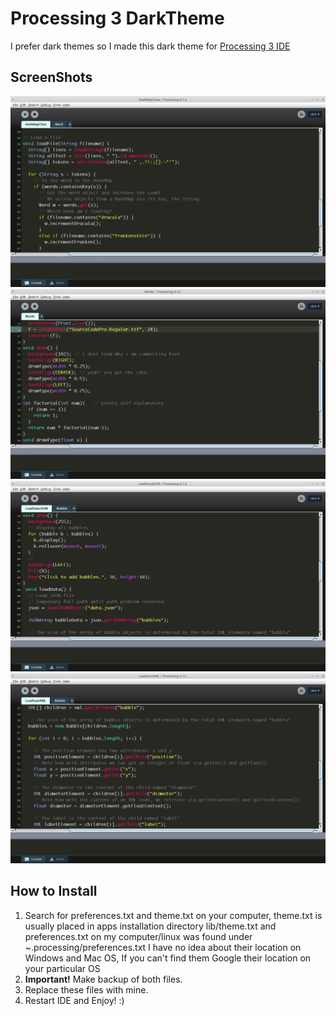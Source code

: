 # Processing 3 DarkTheme
  I prefer dark themes so I made this dark theme for [Processing 3 IDE](https://processing.org/)
  

## ScreenShots

![ScreenShot 1](https://github.com/ali-maqsood/Processing3-DarkTheme/blob/master/screenshots/screenshot-1.png?raw=true)
![ScreenShot 2](https://github.com/ali-maqsood/Processing3-DarkTheme/blob/master/screenshots/screenshot-2.png?raw=true)
![ScreenShot 3](https://github.com/ali-maqsood/Processing3-DarkTheme/blob/master/screenshots/screenshot-3.png?raw=true)
![ScreenShot 4](https://github.com/ali-maqsood/Processing3-DarkTheme/blob/master/screenshots/screenshot-4.png?raw=true)

## How to Install
  1. Search for preferences.txt and theme.txt on your computer, theme.txt is usually placed in apps installation 
     directory lib/theme.txt and preferences.txt on my computer/linux was found under ~.processing/preferences.txt
     I have no idea about their location on Windows and Mac OS, If you can't find them Google their location on your
     particular OS
  2. **Important!** Make backup of both files.
  3. Replace these files with mine.
  4. Restart IDE and Enjoy! \:)
